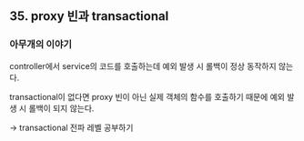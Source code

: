 ## 35. proxy 빈과 transactional

### 아무개의 이야기
controller에서 service의 코드를 호출하는데 예외 발생 시 롤백이 정상 동작하지 않는다.


transactional이 없다면 proxy 빈이 아닌 실제 객체의 함수를 호출하기 때문에 예외 발생 시 롤백이 되지 않는다.

-\> transactional 전파 레벨 공부하기 
